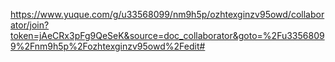 https://www.yuque.com/g/u33568099/nm9h5p/ozhtexginzv95owd/collaborator/join?token=jAeCRx3pFg9QeSeK&source=doc_collaborator&goto=%2Fu33568099%2Fnm9h5p%2Fozhtexginzv95owd%2Fedit# 